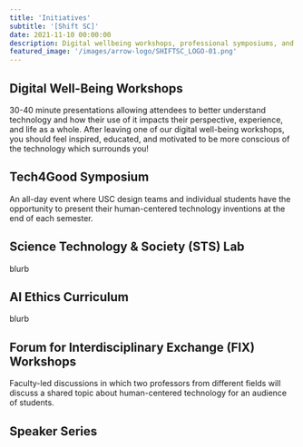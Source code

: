 ```yaml
---
title: 'Initiatives'
subtitle: '[Shift SC]'
date: 2021-11-10 00:00:00
description: Digital wellbeing workshops, professional symposiums, and more.
featured_image: '/images/arrow-logo/SHIFTSC_LOGO-01.png'
---
```

## Digital Well-Being Workshops
30-40 minute presentations allowing attendees to better understand technology and how their use of it impacts their perspective, experience, and life as a whole. After leaving one of our digital well-being workshops, you should feel inspired, educated, and motivated to be more conscious of the technology which surrounds you!
## Tech4Good Symposium
An all-day event where USC design teams and individual students have the opportunity to present their human-centered technology inventions at the end of each semester.
## Science Technology & Society (STS) Lab
blurb
## AI Ethics Curriculum
blurb
## Forum for Interdisciplinary Exchange (FIX) Workshops
Faculty-led discussions in which two professors from different fields will discuss a shared topic about human-centered technology for an audience of students.

## Speaker Series